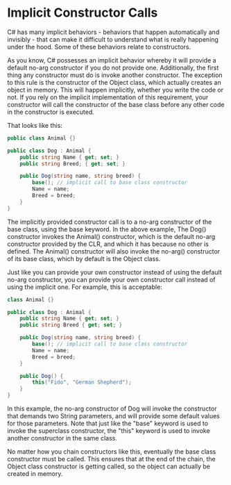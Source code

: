 # Implicit Constructor Calls

C# has many implicit behaviors - behaviors that happen automatically and invisibly - that can make it difficult to understand what is really happening under the hood. Some of these behaviors relate to constructors.

As you know, C# possesses an implicit behavior whereby it will provide a default no-arg constructor if you do not provide one. Additionally, the first thing any constructor must do is invoke another constructor. The exception to this rule is the constructor of the Object class, which actually creates an object in memory. This will happen implicitly, whether you write the code or not. If you rely on the implicit implementation of this requirement, your constructor will call the constructor of the base class before any other code in the constructor is executed.

That looks like this:

```c#
public class Animal {}

public class Dog : Animal {
    public string Name { get; set; }
    public string Breed; { get; set; }

    public Dog(string name, string breed) {
        base(); // implicit call to base class constructor
        Name = name;
        Breed = breed;
    }
}

```

The implicitly provided constructor call is to a no-arg constructor of the base class, using the base keyword. In the above example, The Dog() constructor invokes the Animal() constructor, which is the default no-arg constructor provided by the CLR, and which it has because no other is defined. The Animal() constructor will also invoke the no-arg() constructor of its base class, which by default is the Object class.

Just like you can provide your own constructor instead of using the default no-arg constructor, you can provide your own constructor call instead of using the implicit one. For example, this is acceptable:

```c#
class Animal {}

public class Dog : Animal {
    public string Name { get; set; }
    public string Breed { get; set; }

    public Dog(string name, string breed) {
        base(); // implicit call to base class constructor
        Name = name;
        Breed = breed;
    }

    public Dog() {
        this("Fido", "German Shepherd");
    }
}
```
In this example, the no-arg constructor of Dog will invoke the constructor that demands two String parameters, and will provide some default values for those parameters. Note that just like the "base" keyword is used to invoke the superclass constructor, the "this" keyword is used to invoke another constructor in the same class.

No matter how you chain constructors like this, eventually the base class constructor must be called. This ensures that at the end of the chain, the Object class constructor is getting called, so the object can actually be created in memory.


